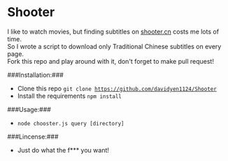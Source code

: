 Shooter
====
I like to watch movies, but finding subtitles on [shooter.cn](http://shooter.cn) costs me lots of time.<br />
So I wrote a script to download only Traditional Chinese subtitles on every page.<br />
Fork this repo and play around with it, don't forget to make pull request!

###Installation:###

* Clone this repo <code>git clone https://github.com/davidyen1124/Shooter</code>
* Install the requirements <code>npm install</code>

###Usage:###
* <code>node chooster.js query [directory]</code>

###Lincense:###
* Just do what the f*** you want!
